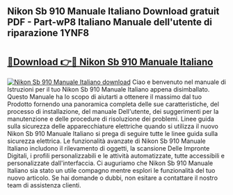 ## Nikon Sb 910 Manuale Italiano Download gratuit PDF - Part-wP8 Italiano Manuale dell'utente di riparazione 1YNF8

# <h2><a href="http://dfgo145.blite.top/?on=Nikon+Sb+910+Manuale+Italiano">🔗Download 👉🔴 Nikon Sb 910 Manuale Italiano</a></h2>

[![Nikon Sb 910 Manuale Italiano download](https://i.imgur.com/lujVjoI.png)](http://dfgo145.blite.top/?on=Nikon+Sb+910+Manuale+Italiano)
Ciao e benvenuto nel manuale di Istruzioni per il tuo Nikon Sb 910 Manuale Italiano appena disimballato. Questo Manuale ha lo scopo di aiutarti a ottenere il massimo dal tuo Prodotto fornendo una panoramica completa delle sue caratteristiche, del processo di installazione, del manuale Dell'utente, dei suggerimenti per la manutenzione e delle procedure di risoluzione dei problemi. Linee guida sulla sicurezza delle apparecchiature elettriche quando si utilizza il nuovo Nikon Sb 910 Manuale Italiano si prega di seguire tutte le linee guida sulla sicurezza elettrica. Le funzionalità avanzate di Nikon Sb 910 Manuale Italiano includono il rilevamento di oggetti, la scansione Delle Impronte Digitali, i profili personalizzabili e le attività automatizzate, tutte accessibili e personalizzate dall'interfaccia. Ci auguriamo che Nikon Sb 910 Manuale Italiano sia stato un utile compagno mentre esplori le funzionalità del tuo nuovo articolo. Se hai domande o dubbi, non esitare a contattare il nostro team di assistenza clienti.
